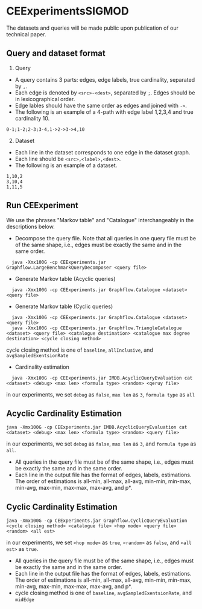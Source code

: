 # CEExperimentsSIGMOD

The datasets and queries will be made public upon publication of our technical paper.

## Query and dataset format

1. Query
  * A query contains 3 parts: edges, edge labels, true cardinality, separated by ```,```. 
  * Each edge is denoted by ```<src>-<dest>```, separated by ```;```. Edges should be in lexicographical order.
  * Edge lables should have the same order as edges and joined with ```->```.
  * The following is an example of a 4-path with edge label 1,2,3,4 and true cardinality 10.
  ```
  0-1;1-2;2-3;3-4,1->2->3->4,10
  ```

2. Dataset
  * Each line in the dataset corresponds to one edge in the dataset graph.
  * Each line should be ```<src>,<label>,<dest>```.
  * The following is an example of a dataset.
  ```
  1,10,2
  3,10,4
  1,11,5
  ```
## Run CEExperiment
  We use the phrases "Markov table" and "Catalogue" interchangeably in the descriptions below.
* Decompose the query file. Note that all queries in one query file must be of the same shape, i.e., edges must be exactly the same and in the same order.
```
  java -Xmx100G -cp CEExperiments.jar Graphflow.LargeBenchmarkQueryDecomposer <query file>
```
* Generate Markov table (Acyclic queries)
```
  java -Xmx100G -cp CEExperiments.jar Graphflow.Catalogue <dataset> <query file>
```
* Generate Markov table (Cyclic queries)
```
  java -Xmx100G -cp CEExperiments.jar Graphflow.Catalogue <dataset> <query file>
  java -Xmx100G -cp CEExperiments.jar Graphflow.TriangleCatalogue <dataset> <query file> <catalogue destination> <catalogue max degree destination> <cycle closing method>
```
  cycle closing method is one of ```baseline```, ```allInclusive```, and ```avgSampledExentsionRate```
* Cardinality estimation
```
  java -Xmx100G -cp CEExperiments.jar IMDB.AcyclicQueryEvaluation cat <dataset> <debug> <max len> <formula type> <random> <qeruy file>
```
  in our experiments, we set ```debug``` as ```false```, ```max len``` as ```3```, ```formula type``` as ```all```
  
  
## Acyclic Cardinality Estimation
```
java -Xmx100G -cp CEExperiments.jar IMDB.AcyclicQueryEvaluation cat <dataset> <debug> <max len> <formula type> <random> <query file>
```
  in our experiments, we set ```debug``` as ```false```, ```max len``` as ```3```, and ```formula type``` as ```all```.
* All queries in the query file must be of the same shape, i.e., edges must be exactly the same and in the same order.
* Each line in the output file has the format of edges, labels, estimations. The order of estimations is all-min, all-max, all-avg, min-min, min-max, min-avg, max-min, max-max, max-avg, and p*.

## Cyclic Cardinality Estimation
```
java -Xmx100G -cp CEExperiments.jar Graphflow.CyclicQueryEvaluation <cycle closing method> <catalogue file> <hop mode> <query file> <random> <all est>
```
  in our experiments, we set ```<hop mode>``` as ```true```, ```<random>``` as ```false```, and ```<all est>``` as ```true```.
* All queries in the query file must be of the same shape, i.e., edges must be exactly the same and in the same order.
* Each line in the output file has the format of edges, labels, estimations. The order of estimations is all-min, all-max, all-avg, min-min, min-max, min-avg, max-min, max-max, max-avg, and p*.
* cycle closing method is one of ```baseline```, ```avgSampledExentsionRate```, and ```midEdge```

